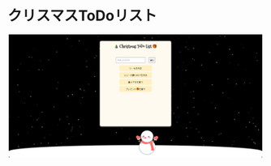 # クリスマスToDoリスト
<center><img src="https://raw.githubusercontent.com/Izu-TABI/snow/refs/heads/main/img/complete.png" alt="完成画像" width="500px" height="auto" /></center>
